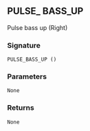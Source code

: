 ## PULSE\_  BASS\_UP

Pulse bass up (Right)


### Signature

`PULSE_BASS_UP ()`


### Parameters

`None`


### Returns

`None`